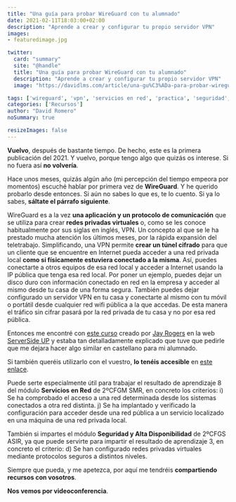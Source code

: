 ```yaml
---
title: "Una guía para probar WireGuard con tu alumnado"
date: 2021-02-11T18:03:00+02:00
description: "Aprende a crear y configurar tu propio servidor VPN"
images:
- featuredimage.jpg

twitter:
  card: "summary"
  site: "@handle"
  title: "Una guía para probar WireGuard con tu alumnado"
  description: "Aprende a crear y configurar tu propio servidor VPN"
  image: "https://davidlms.com/article/una-gu%C3%ADa-para-probar-wireguard-con-tu-alumnado/featuredimage.jpg"

tags: ['wireguard', 'vpn', 'servicios en red', 'practica', 'seguridad', 'redes']
categories: ['Recursos']
author: "David Romero"
noSummary: true

resizeImages: false
---
```

**Vuelvo**, después de bastante tiempo. De hecho, este es la primera publicación del 2021. Y vuelvo, porque tengo algo que quizás os interese. Si no fuera así **no volvería**.

Hace unos meses, quizás algún año (mi percepción del tiempo empeora por momentos) escuché hablar por primera vez de **WireGuard**. Y he querido probarlo desde entonces. Si aún no sabes lo que es, te lo cuento. Si ya lo sabes, **sáltate el párrafo siguiente**.

WireGuard es a la vez **una aplicación y un protocolo de comunicación** que se utiliza para crear **redes privadas virtuales** o, como se les conoce habitualmente por sus siglas en inglés, VPN. Un concepto al que se le ha prestado mucha atención los últimos meses, por la rápida expansión del teletrabajo. Simplificando, una VPN permite **crear un túnel cifrado** para que un cliente que se encuentre en Internet pueda acceder a una red privada local **como si físicamente estuviera conectado a la misma**. Así, puedes conectarte a otros equipos de esa red local y acceder a Internet usando la IP pública que tenga esa red local. Por poner un ejemplo, puedes dejar un disco duro con información conectado en red en la empresa y acceder al mismo desde tu casa de una forma segura. También puedes dejar configurado un servidor VPN en tu casa y conectarte al mismo con tu móvil o portátil desde cualquier red wifi pública a la que accedas. De esta manera el tráfico sin cifrar pasará por la red privada de tu casa y no por esa red pública.

Entonces me encontré con [este curso](https://serversideup.net/courses/gain-flexibility-and-increase-privacy-with-wireguard-vpn/) creado por [Jay Rogers](https://jaydrogers.com/) en la web [ServerSide UP](https://serversideup.net/) y estaba tan detalladamente explicado que tuve que pedirle que me dejara hacer algo similar en castellano para mi alumnado.

Si también queréis utilizarlo con el vuestro, **lo tenéis accesible** en [este enlace](https://davidlms.github.io/Practicas/SERRED/wireguard.html).

Puede serte especialmente útil para trabajar el resultado de aprendizaje 8 del módulo **Servicios en Red** de 2ºCFGM SMR, en concreto los criterios:
i) Se ha comprobado el acceso a una red determinada desde los sistemas conectados a otra red distinta.
j) Se ha implantado y verificado la configuración para acceder desde una red pública a un servicio localizado en una máquina de una red privada local.

También si impartes el módulo **Seguridad y Alta Disponibilidad** de 2ºCFGS ASIR, ya que puede servirte para impartir el resultado de aprendizaje 3, en concreto el criterio:
d) Se han configurado redes privadas virtuales mediante protocolos seguros a distintos niveles.

Siempre que pueda, y me apetezca, por aquí me tendréis **compartiendo recursos con vosotros**.

**Nos vemos por videoconferencia**.